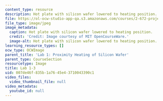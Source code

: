 ```yaml
---
content_type: resource
description: Hot plate with silicon wafer lowered to heating position.
file: https://ol-ocw-studio-app-qa.s3.amazonaws.com/courses/2-672-project-laboratory-spring-2009/007de46f835b1a7645e43710043390c1_lab1-3.jpg
file_type: image/jpeg
image_metadata:
  caption: Hot plate with silicon wafer lowered to heating position.
  credit: 'Credit: Image courtesy of MIT OpenCourseWare.'
  image-alt: Hot plate with silicon wafer lowered to heating position.
learning_resource_types: []
ocw_type: OCWImage
parent_title: 'Lab 1: Proximity Heating of Silicon Wafer'
parent_type: CourseSection
resourcetype: Image
title: Lab 1-3
uid: 007de46f-835b-1a76-45e4-3710043390c1
video_files:
  video_thumbnail_file: null
video_metadata:
  youtube_id: null
---
```


